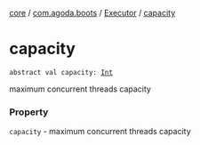 [core](../../index.md) / [com.agoda.boots](../index.md) / [Executor](index.md) / [capacity](./capacity.md)

# capacity

`abstract val capacity: `[`Int`](https://kotlinlang.org/api/latest/jvm/stdlib/kotlin/-int/index.html)

maximum concurrent threads capacity

### Property

`capacity` - maximum concurrent threads capacity
